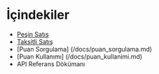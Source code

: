 # İçindekiler
* [Peşin Satış](/docs/pesin_satis.md)
* [Taksitli Satış](/docs/taksitli_satis.md)
* [Puan Sorgulama] (/docs/puan_sorgulama.md)
* [Puan Kullanımı] (/docs/puan_kullanimi.md)
* API Referans Dökümanı